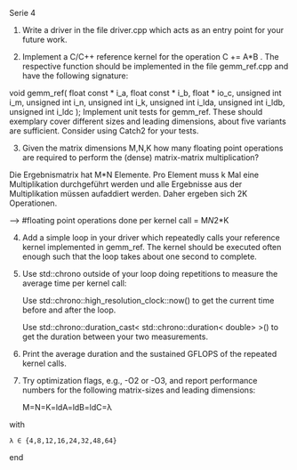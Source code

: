 Serie 4



1. Write a driver in the file driver.cpp which acts as an entry point for your future work.

2. Implement a C/C++ reference kernel for the operation C += A*B . The respective function should be implemented in the file gemm_ref.cpp and have the following signature:

void gemm_ref( float        const * i_a,
               float        const * i_b,
               float              * io_c,
               unsigned int         i_m,
               unsigned int         i_n,
               unsigned int         i_k,
               unsigned int         i_lda,
               unsigned int         i_ldb,
               unsigned int         i_ldc );
Implement unit tests for gemm_ref. These should exemplary cover different sizes and leading dimensions, about five variants are sufficient. Consider using Catch2 for your tests.



3. Given the matrix dimensions M,N,K how many floating point operations are required to perform the (dense) matrix-matrix multiplication?

Die Ergebnismatrix hat M*N Elemente. Pro Element muss k Mal eine Multiplikation durchgeführt werden und alle Ergebnisse aus der Multiplikation müssen aufaddiert werden. Daher ergeben sich 2K Operationen.

--> #floating point operations done per kernel call = M*N*2*K


4. Add a simple loop in your driver which repeatedly calls your reference kernel implemented in gemm_ref. The kernel should be executed often enough such that the loop takes about one second to complete.

5. Use std::chrono outside of your loop doing repetitions to measure the average time per kernel call:

    Use std::chrono::high_resolution_clock::now() to get the current time before and after the loop.

    Use std::chrono::duration_cast< std::chrono::duration< double> >() to get the duration between your two measurements.

6. Print the average duration and the sustained GFLOPS of the repeated kernel calls.

7. Try optimization flags, e.g., -O2 or -O3, and report performance numbers for the following matrix-sizes and leading dimensions:

    M=N=K=ldA=ldB=ldC=λ

with

    λ ∈ {4,8,12,16,24,32,48,64}

end

